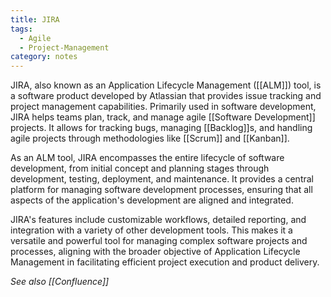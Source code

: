 ```yaml
---
title: JIRA
tags:
  - Agile
  - Project-Management
category: notes
---
```


JIRA, also known as an Application Lifecycle Management ([[ALM]]) tool, is a software product developed by Atlassian that provides issue tracking and project management capabilities. Primarily used in software development, JIRA helps teams plan, track, and manage agile [[Software Development]] projects. It allows for tracking bugs, managing [[Backlog]]s, and handling agile projects through methodologies like [[Scrum]] and [[Kanban]].

As an ALM tool, JIRA encompasses the entire lifecycle of software development, from initial concept and planning stages through development, testing, deployment, and maintenance. It provides a central platform for managing software development processes, ensuring that all aspects of the application's development are aligned and integrated.

JIRA's features include customizable workflows, detailed reporting, and integration with a variety of other development tools. This makes it a versatile and powerful tool for managing complex software projects and processes, aligning with the broader objective of Application Lifecycle Management in facilitating efficient project execution and product delivery.

*See also [[Confluence]]* 
